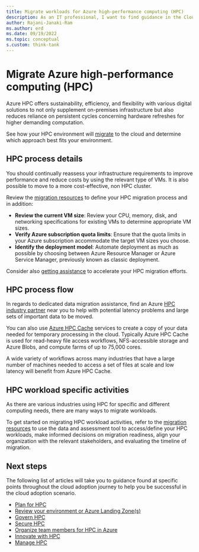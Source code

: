 ```yaml
---
title: Migrate workloads for Azure high-performance computing (HPC)
description: As an IT professional, I want to find guidance in the Cloud Adoption Framework covering migration for using Azure High-performance computing (HPC) as part of my IT strategy.
author: Rajani-Janaki-Ram
ms.author: erd
ms.date: 09/19/2022
ms.topic: conceptual
s.custom: think-tank
---
```


# Migrate Azure high-performance computing (HPC)

Azure HPC offers sustainability, efficiency, and flexibility with various digital solutions to not only supplement on-premises infrastructure but also reduces reliance on persistent cycles concerning hardware refreshes for higher demanding computation. 

See how your HPC environment will [migrate](../../migrate/index.md) to the cloud and determine which approach best fits your environment.

## HPC process details

You should continually reassess your infrastructure requirements to improve performance and reduce costs by using the relevant type of VMs. It is also possible to move to a more cost-effective, non HPC cluster.

Review the [migration resources](../../migrate/azure-migration-guide/index.md#azure-migration-guide-overview) to define your HPC migration process and in addition:
- **Review the current VM size**: Review your CPU, memory, disk, and networking specifications for existing VMs to determine appropriate VM sizes.
- **Verify Azure subscription quota limits**: Ensure that the quota limits in your Azure subscription accommodate the target VM sizes you choose.
- **Identify the deployment model**: Automate deployment as much as possible by choosing between Azure Resource Manager or Azure Service Manager, previously known as classic deployment.

Consider also [getting assistance](../../migrate/azure-migration-guide/assistance.md) to accelerate your HPC migration efforts.

## HPC process flow

In regards to dedicated data migration assistance, find an Azure [HPC industry partner](https://appsource.microsoft.com/marketplace/partner-dir) near you to help with potential latency problems and large sets of important data to be moved.

You can also use [Azure HPC Cache](/azure/hpc-cache/hpc-cache-overview) services to create a copy of your data needed for temporary processing in the cloud. Typically Azure HPC Cache is used for read-heavy file access workflows, NFS-accessible storage and Azure Blobs, and compute farms of up to 75,000 cores.

A wide variety of workflows across many industries that have a large number of machines needed to access a set of files at scale and low latency will benefit from Azure HPC Cache.

## HPC workload specific activities

As there are various industries using HPC for specific and different computing needs, there are many ways to migrate workloads.

To get started on migrating HPC workload activities, refer to the [migration resources](../../migrate/azure-migration-guide/assess.md#assess-workloads-and-refine-plans) to use the data and assessment tool to access/define your HPC workloads, make informed decisions on migration readiness, align your organization with the relevant stakeholders, and evaluating the timeline of migration.


## Next steps

The following list of articles will take you to guidance found at specific points throughout the cloud adoption journey to help you be successful in the cloud adoption scenario.

- [Plan for HPC](./plan.md)
- [Review your environment or Azure Landing Zone(s)](./ready.md)
- [Govern HPC](./govern.md)
- [Secure HPC](./secure.md)
- [Organize team members for HPC in Azure](./organize.md)
- [Innovate with HPC](./innovate.md)
- [Manage HPC](./manage.md)
